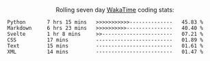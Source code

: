 <!--<p align="center">
  <img width="auto" src ="https://github-readme-stats.vercel.app/api/top-langs/?username=syrkis&layout=compact&hide_border=true&theme=darcula&bg_color=00000000&langs_count=6&hide=jupyter%20notebook,JavaScript,HTML" width = 400>
      <img src ="https://github-readme-streak-stats.herokuapp.com?user=syrkis&theme=darcula&hide_border=true&background=FFFFFF00" width = 400>

</p>-->
<p align="center">Rolling seven day <a href='https://wakatime.com/'> WakaTime</a> coding stats:</p>
<!--START_SECTION:waka-->

```text
Python       7 hrs 15 mins   >>>>>>>>>>>--------------   45.83 %
Markdown     6 hrs 23 mins   >>>>>>>>>>---------------   40.40 %
Svelte       1 hr 8 mins     >>-----------------------   07.21 %
CSS          17 mins         -------------------------   01.89 %
Text         15 mins         -------------------------   01.61 %
XML          14 mins         -------------------------   01.47 %
```

<!--END_SECTION:waka-->
